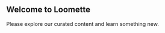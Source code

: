 Welcome to Loomette
-------------------

Please explore our curated content and learn something new.
